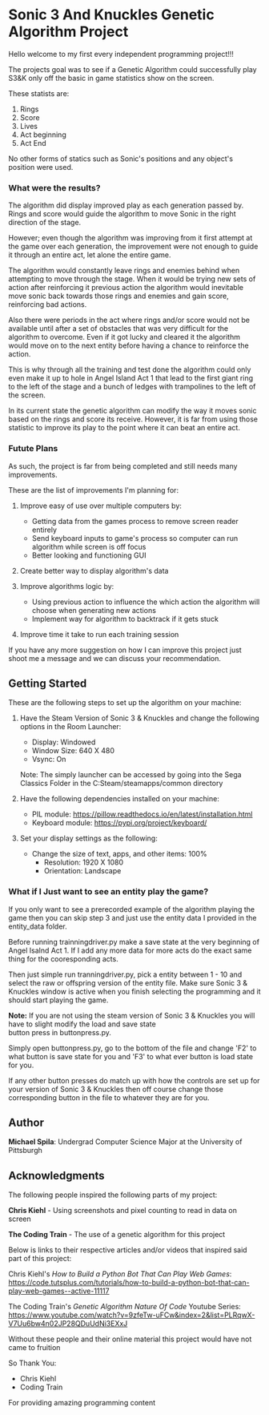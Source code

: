 # Sonic 3 And Knuckles Genetic Algorithm Project

Hello welcome to my first every independent programming project!!!

The projects goal was to see if a Genetic Algorithm could successfully play S3&K only off the basic in game statistics show on the screen.

These statists are:
1. Rings
2. Score
3. Lives
4. Act beginning
5. Act End

No other forms of statics such as Sonic's positions and any object's position were used.

### What were the results?

The algorithm did display improved play as each generation passed by. Rings and score would guide the algorithm to move Sonic in the right direction of the stage.

However; even though the algorithm was improving from it first attempt at the game over each generation, the improvement were not enough to guide it through an entire act, let alone the entire game.

The algorithm would constantly leave rings and enemies behind when attempting to move through the stage. When it would be trying new sets of action after reinforcing it previous action the algorithm would inevitable move sonic back towards those rings and enemies and gain score, reinforcing bad actions.

Also there were periods in the act where rings and/or score would not be available until after a set of obstacles that was very difficult for the algorithm to overcome. Even if it got lucky and cleared it the algorithm would move on to the next entity before having a chance to reinforce the action.

This is why through all the training and test done the algorithm could only even make it up to hole in Angel Island Act 1 that lead to the first giant ring to the left of the stage and a bunch of ledges with trampolines to the left of the screen.

In its current state the genetic algorithm can modify the way it moves sonic based on the rings and score its receive. However, it is far from using those statistic to improve its play to the point where it can beat an entire act.

### Futute Plans

As such, the project is far from being completed and still needs many improvements.

These are the list of improvements I'm planning for:

1. Improve easy of use over multiple computers by:
    * Getting data from the games process to remove screen reader entirely
    * Send keyboard inputs to game's process so computer can run algorithm while screen is off focus
    * Better looking and functioning GUI

2. Create better way to display algorithm's data

3. Improve algorithms logic by:
    * Using previous action to influence the which action the algorithm will choose when generating new actions
    * Implement way for algorithm to backtrack if it gets stuck

4. Improve time it take to run each training session

If you have any more suggestion on how I can improve this project just shoot me a message and we can discuss your recommendation.

## Getting Started

These are the following steps to set up the algorithm on your machine:

1. Have the Steam Version of Sonic 3 & Knuckles and change the following options in the
   Room Launcher:

	 * Display: Windowed
	 * Window Size: 640 X 480
	 * Vsync: On

	 Note: The simply launcher can be accessed by going into the Sega Classics Folder in
	       the C:Steam/steamapps/common directory

2. Have the following dependencies installed on your machine:

	* PIL module: https://pillow.readthedocs.io/en/latest/installation.html
	* Keyboard module: https://pypi.org/project/keyboard/

3. Set your display settings as the following:

    * Change the size of text, apps, and other items: 100%
		* Resolution: 1920 X 1080
		* Orientation: Landscape

### What if I Just want to see an entity play the game?
If you only want to see a prerecorded example of the algorithm playing the game then you can skip step 3 and just use the entity data I provided in the entity_data folder.

Before running trainningdriver.py make a save state at the very beginning of Angel Isalnd Act 1. If I add any more data for more acts do the exact same thing for the cooresponding acts.

Then just simple run tranningdriver.py, pick a entity between 1 - 10 and select the raw or offspring version of the entity file. Make sure Sonic 3 & Knuckles window is active when you finish selecting the programming and it should start playing the game.

**Note:** If you are not using the steam version of Sonic 3 & Knuckles you will have to slight modify the load and save state 	 
button press in buttonpress.py.

Simply open buttonpress.py, go to the bottom of the file and change 'F2' to what button is save state for you and 'F3' to what ever button is load state for you.

If any other button presses do match up with how the controls are set up for your version of Sonic 3 & Knuckles then off course change those corresponding button in the file to whatever they are for you.

## Author

 **Michael Spila**: Undergrad Computer Science Major at the University of Pittsburgh

##  Acknowledgments

The following people inspired the following parts of my project:

**Chris Kiehl** - Using screenshots and pixel counting to read in data on screen

**The Coding Train** - The use of a genetic algorithm for this project

Below is links to their respective articles and/or videos that inspired said part of this project:

Chris Kiehl's _How to Build a Python Bot That Can Play Web Games_: https://code.tutsplus.com/tutorials/how-to-build-a-python-bot-that-can-play-web-games--active-11117

The Coding Train's _Genetic Algorithm Nature Of Code_ Youtube Series: https://www.youtube.com/watch?v=9zfeTw-uFCw&index=2&list=PLRqwX-V7Uu6bw4n02JP28QDuUdNi3EXxJ

Without these people and their online material this project would have not came to fruition

So Thank You:

   * Chris Kiehl
   * Coding Train

For providing amazing programming content
